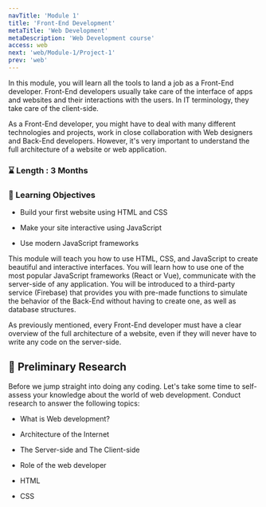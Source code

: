 ```yaml
---
navTitle: 'Module 1'
title: 'Front-End Development'
metaTitle: 'Web Development'
metaDescription: 'Web Development course'
access: web
next: 'web/Module-1/Project-1'
prev: 'web'
---
```



In this module, you will learn all the tools to land a job as a Front-End developer. Front-End developers usually take care of the interface of apps and websites and their interactions with the users. In IT terminology, they take care of the client-side.

As a Front-End developer, you might have to deal with many different technologies and projects, work in close collaboration with Web designers and Back-End developers. However, it's very important to understand the full architecture of a website or web application.

### ⌛ Length : 3 Months

### 🎯 Learning Objectives

- Build your first website using HTML and CSS

- Make your site interactive using JavaScript

- Use modern JavaScript frameworks

This module will teach you how to use HTML, CSS, and JavaScript to create beautiful and interactive interfaces. You will learn how to use one of the most popular JavaScript frameworks (React or Vue), communicate with the server-side of any application. You will be introduced to a third-party service (Firebase) that provides you with pre-made functions to simulate the behavior of the Back-End without having to create one, as well as database structures.

As previously mentioned, every Front-End developer must have a clear overview of the full architecture of a website, even if they will never have to write any code on the server-side.

## 🔬 Preliminary Research

Before we jump straight into doing any coding. Let's take some time to self-assess your knowledge about the world of web development. Conduct research to answer the following topics:

- What is  Web development?

- Architecture of the Internet

- The Server-side and The Client-side

- Role of the web developer

- HTML

- CSS
